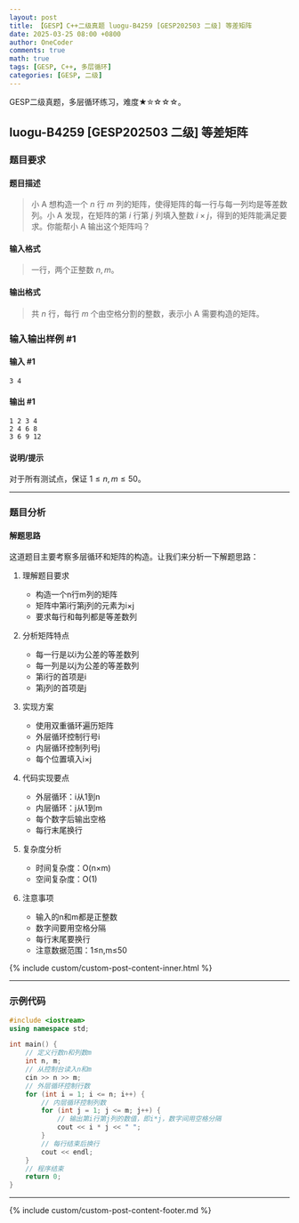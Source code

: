 ```yaml
---
layout: post
title: 【GESP】C++二级真题 luogu-B4259 [GESP202503 二级] 等差矩阵
date: 2025-03-25 08:00 +0800
author: OneCoder
comments: true
math: true
tags: [GESP, C++, 多层循环]
categories: [GESP, 二级]
---
```

GESP二级真题，多层循环练习，难度★✮☆☆☆。

<!--more-->

## luogu-B4259 [GESP202503 二级] 等差矩阵

### 题目要求

#### 题目描述

>小 A 想构造一个 $n$ 行 $m$ 列的矩阵，使得矩阵的每一行与每一列均是等差数列。小 A 发现，在矩阵的第 $i$ 行第 $j$ 列填入整数 $i \times j$，得到的矩阵能满足要求。你能帮小 A 输出这个矩阵吗？

#### 输入格式

>一行，两个正整数 $n, m$。

#### 输出格式

>共 $n$ 行，每行 $m$ 个由空格分割的整数，表示小 A 需要构造的矩阵。

### 输入输出样例 #1

#### 输入 #1

```console
3 4
```

#### 输出 #1

```console
1 2 3 4
2 4 6 8
3 6 9 12
```

#### 说明/提示

对于所有测试点，保证 $1\leq n,m \leq 50$。

---

### 题目分析

#### 解题思路

这道题目主要考察多层循环和矩阵的构造。让我们来分析一下解题思路：

1. 理解题目要求
   - 构造一个n行m列的矩阵
   - 矩阵中第i行第j列的元素为i×j
   - 要求每行和每列都是等差数列

2. 分析矩阵特点
   - 每一行是以i为公差的等差数列
   - 每一列是以j为公差的等差数列
   - 第i行的首项是i
   - 第j列的首项是j

3. 实现方案
   - 使用双重循环遍历矩阵
   - 外层循环控制行号i
   - 内层循环控制列号j
   - 每个位置填入i×j

4. 代码实现要点
   - 外层循环：i从1到n
   - 内层循环：j从1到m
   - 每个数字后输出空格
   - 每行末尾换行

5. 复杂度分析
   - 时间复杂度：O(n×m)
   - 空间复杂度：O(1)

6. 注意事项
   - 输入的n和m都是正整数
   - 数字间要用空格分隔
   - 每行末尾要换行
   - 注意数据范围：1≤n,m≤50

{% include custom/custom-post-content-inner.html %}

---

### 示例代码

```cpp
#include <iostream>
using namespace std;

int main() {
    // 定义行数n和列数m
    int n, m;
    // 从控制台读入n和m
    cin >> n >> m;
    // 外层循环控制行数
    for (int i = 1; i <= n; i++) {
        // 内层循环控制列数
        for (int j = 1; j <= m; j++) {
            // 输出第i行第j列的数值，即i*j，数字间用空格分隔
            cout << i * j << " ";
        }
        // 每行结束后换行
        cout << endl;
    }
    // 程序结束
    return 0;
}
```

---

{% include custom/custom-post-content-footer.md %}
